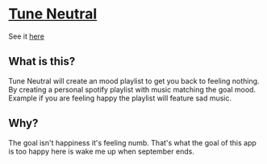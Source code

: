 # [Tune Neutral](https://tune.sarda.dev/)

See it [here](https://tune.sarda.dev/)

## What is this?
Tune Neutral will create an mood playlist to get you back to feeling nothing. By creating a personal spotify playlist with music matching the goal mood. Example if you are feeling happy the playlist will feature sad music.

## Why?
The goal isn't happiness it's feeling numb. That's what the goal of this app is too happy here is wake me up when september ends.
